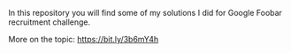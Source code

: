 In this repository you will find some of my solutions I did for Google Foobar recruitment challenge. 

More on the topic: https://bit.ly/3b6mY4h
